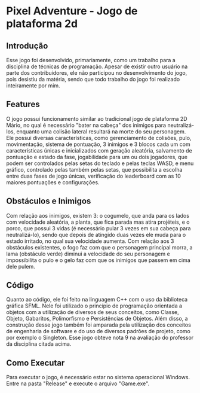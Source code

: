 # Pixel Adventure - Jogo de plataforma 2d

## Introdução
Esse jogo foi desenvolvido, primariamente, como um trabalho para a disciplina de técnicas de programação. Apesar de existir outro usuário na parte dos contribuidores, ele não participou no desenvolvimento do jogo, pois desistiu da matéria, sendo que todo trabalho do jogo foi realizado inteiramente por mim. 

## Features
O jogo possui funcionamento similar ao tradicional jogo de plataforma 2D Mário, no qual é necessário "bater na cabeça" dos inimigos para neutralizá-los, enquanto uma colisão lateral resultará na morte do seu personagem. Ele possui diversas características, como gerenciamento de colisões, pulo, movimentação, sistema de pontuação, 3 inimigos e 3 blocos cada um com características únicas e inicializados com geração aleatória, salvamento de pontuação e estado da fase, jogabilidade para um ou dois jogadores, que podem ser controlados pelas setas do teclado e pelas teclas WASD, e menu gráfico, controlado pelas também pelas setas, que possibilita a escolha entre duas fases de jogo únicas, verificação do leaderboard com as 10 maiores pontuações e configurações.

## Obstáculos e Inimigos
Com relação aos inimigos, existem 3: o cogumelo, que anda para os lados com velocidade aleatória, a planta, que fica parada mas atira projéteis, e o porco, que possui 3 vidas (é necessário pular 3 vezes em sua cabeça para neutralizá-lo), sendo que depois de atingido duas vezes ele muda para o estado irritado, no qual sua velocidade aumenta. Com relação aos 3 obstáculos existentes, o fogo faz com que o personagem principal morra, a lama (obstáculo verde) diminui a velocidade do seu personagem e impossibilita o pulo e o gelo faz com que os inimigos que passem em cima dele pulem.

## Código
Quanto ao código, ele foi feito na linguagem C++ com o uso da biblioteca gráfica SFML. Nele foi utilizado o princípio de programação orientada a objetos com a utilização de diversos de seus conceitos, como Classe, Objeto, Gabaritos, Polimorfismo e Persistências de Objetos. Além disso, a construção desse jogo também foi amparada pela utilização dos conceitos de engenharia de software e do uso de diversos padrões de projeto, como por exemplo o Singleton. Esse jogo obteve nota 9 na avaliação do professor da disciplina citada acima.

## Como Executar
Para executar o jogo, é necessário estar no sistema operacional Windows. Entre na pasta "Release" e execute o arquivo "Game.exe".
